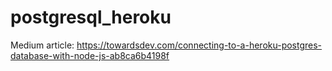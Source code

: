 # postgresql_heroku

Medium article: https://towardsdev.com/connecting-to-a-heroku-postgres-database-with-node-js-ab8ca6b4198f

